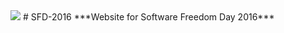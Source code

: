 <img src="https://github.com/foss-np/sfd-2016/tree/gh-pages/images/logo.png">
# SFD-2016
***Website for Software Freedom Day 2016***
